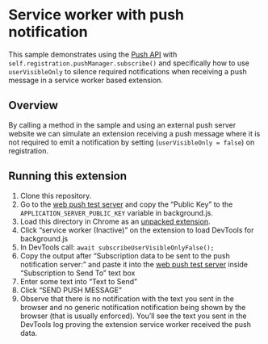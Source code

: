 # Service worker with push notification

This sample demonstrates using the [Push API](https://developer.mozilla.org/en-US/docs/Web/API/Push_API) with `self.registration.pushManager.subscribe()` and specifically how to use `userVisibleOnly` to silence required notifications when receiving a push message in a service worker based extension.

## Overview

By calling a method in the sample and using an external push server website we can simulate an extension receiving a push message where it is not required to emit a notification by setting (`userVisibleOnly = false`) on registration.

## Running this extension

1. Clone this repository.
1. Go to the [web push test server](https://web-push-codelab.glitch.me/) and copy the “Public Key” to the `APPLICATION_SERVER_PUBLIC_KEY` variable in background.js.
1. Load this directory in Chrome as an [unpacked extension](https://developer.chrome.com/docs/extensions/mv3/getstarted/development-basics/#load-unpacked).
1. Click “service worker (Inactive)” on the extension to load DevTools for background.js
1. In DevTools call: `await subscribeUserVisibleOnlyFalse();`
1. Copy the output after “Subscription data to be sent to the push notification server:” and paste it into the [web push test server](https://web-push-codelab.glitch.me/) inside “Subscription to Send To” text box
1. Enter some text into “Text to Send”
1. Click “SEND PUSH MESSAGE”
1. Observe that there is no notification with the text you sent in the browser and no generic notification notification being shown by the browser (that is usually enforced). You’ll see the text you sent in the DevTools log proving the extension service worker received the push data.
